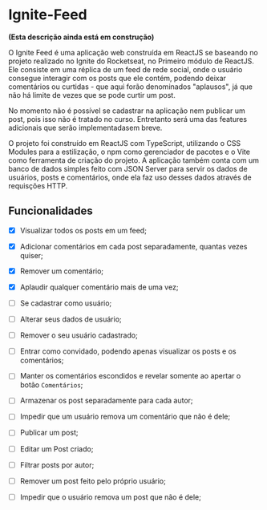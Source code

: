 # Ignite-Feed

**(Esta descrição ainda está em construção)**

O Ignite Feed é uma aplicação web construída em ReactJS se baseando no projeto realizado no Ignite do Rocketseat, no Primeiro módulo de ReactJS.
Ele consiste em uma réplica de um feed de rede social, onde o usuário consegue interagir com os posts que ele contém, podendo deixar comentários ou curtidas - que aqui forão denominados "aplausos", já que não há limite de vezes que se pode curtir um post.

No momento não é possível se cadastrar na aplicação nem publicar um post, pois isso não é tratado no curso. Entretanto será uma das features adicionais que serão implementadasem breve.

O projeto foi construído em ReactJS com TypeScript, utilizando o CSS Modules para a estilização, o npm como gerenciador de pacotes e o Vite como ferramenta de criação do projeto. A aplicação também conta com um banco de dados simples feito com JSON Server para servir os dados de usuários, posts e comentários, onde ela faz uso desses dados através de requisções HTTP.
## Funcionalidades

- [x] Visualizar todos os posts em um feed;
- [x] Adicionar comentários em cada post separadamente, quantas vezes quiser;
- [x] Remover um comentário;
- [x] Aplaudir qualquer comentário mais de uma vez;
- [ ] Se cadastrar como usuário;
- [ ] Alterar seus dados de usuário;
- [ ] Remover o seu usuário cadastrado;
- [ ] Entrar como convidado, podendo apenas visualizar os posts e os comentários;

- [ ] Manter os comentários escondidos e revelar somente ao apertar o botão `Comentários`;
- [ ] Armazenar os post separadamente para cada autor;
- [ ] Impedir que um usuário remova um comentário que não é dele;

- [ ] Publicar um post;
- [ ] Editar um Post criado;
- [ ] Filtrar posts por autor;
- [ ] Remover um post feito pelo próprio usuário;
- [ ] Impedir que o usuário remova um post que não é dele;

